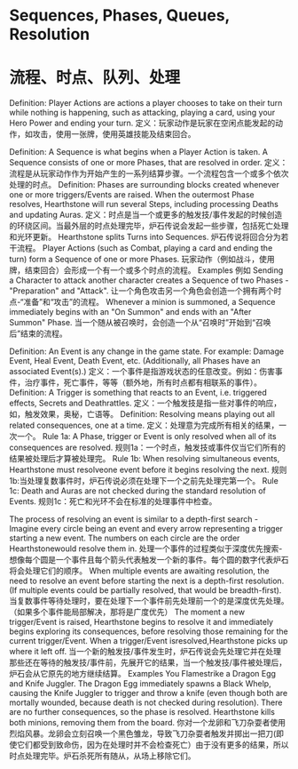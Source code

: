 Sequences, Phases, Queues, Resolution
===================
流程、时点、队列、处理
===================
Definition: Player Actions are actions a player chooses to take on their turn while nothing is happening, such as attacking, playing a card, using your Hero Power and ending your turn.
定义：玩家动作是玩家在空闲点能发起的动作，如攻击，使用一张牌，使用英雄技能及结束回合。

Definition: A Sequence is what begins when a Player Action is taken. A Sequence consists of one or more Phases, that are resolved in order.
定义：流程是从玩家动作作为开始产生的一系列结算步骤。一个流程包含一个或多个依次处理的时点。
Definition: Phases are surrounding blocks created whenever one or more triggers/Events are raised. When the outermost Phase resolves, Hearthstone will run several Steps, including processing Deaths and updating Auras.
定义：时点是当一个或更多的触发技/事件发起的时候创造的环绕区间。当最外层的时点处理完毕，炉石传说会发起一些步骤，包括死亡处理和光环更新。
Hearthstone splits Turns into Sequences.
炉石传说将回合分为若干流程。
Player Actions (such as Combat, playing a card and ending the turn) form a Sequence of one or more Phases.
玩家动作（例如战斗，使用牌，结束回合）会形成一个有一个或多个时点的流程。
Examples
例如
Sending a Character to attack another character creates a Sequence of two Phases - "Preparation" and "Attack".
让一个角色攻击另一个角色会创造一个拥有两个时点-“准备”和“攻击”的流程。
Whenever a minion is summoned, a Sequence immediately begins with an "On Summon" and ends with an "After Summon" Phase.
当一个随从被召唤时，会创造一个从“召唤时”开始到“召唤后”结束的流程。 

Definition: An Event is any change in the game state. For example: Damage Event, Heal Event, Death Event, etc. (Additionally, all Phases have an associated Event(s).)
定义：一个事件是指游戏状态的任意改变。例如：伤害事件，治疗事件，死亡事件，等等（额外地，所有时点都有相联系的事件）。
Definition: A Trigger is something that reacts to an Event, i.e. triggered effects, Secrets and Deathrattles.
定义：一个触发技是指一些对事件的响应，如，触发效果，奥秘，亡语等。
Definition: Resolving means playing out all related consequences, one at a time.
定义：处理意为完成所有相关的结果，一次一个。
Rule 1a: A Phase, trigger or Event is only resolved when all of its consequences are resolved.
规则1a：一个时点，触发技或事件仅当它们所有的结果被处理后才算被处理完。
Rule 1b: When resolving simultaneous events, Hearthstone must resolveone event before it begins resolving the next.
规则1b:当处理复数事件时，炉石传说必须在处理下一个之前先处理完第一个。
Rule 1c: Death and Auras are not checked during the standard resolution of Events.
规则1c：死亡和光环不会在标准的处理事件中检查。

 
The process of resolving an event is similar to a depth-first search - Imagine every circle being an event and every arrow representing a trigger starting a new event. The numbers on each circle are the order Hearthstonewould resolve them in.
处理一个事件的过程类似于深度优先搜索-想像每个圆是一个事件且每个箭头代表触发一个新的事件。每个圆的数字代表炉石将会处理它们的顺序。
When multiple events are awaiting resolution, the need to resolve an event before starting the next is a depth-first resolution. (If multiple events could be partially resolved, that would be breadth-first).
当复数事件等待处理时，要在处理下一个事件前先处理前一个的是深度优先处理。（如果多个事件能局部解决，那将是广度优先）
The moment a new trigger/Event is raised, Hearthstone begins to resolve it and immediately begins exploring its consequences, before resolving those remaining for the current trigger/Event. When a trigger/Event isresolved,Hearthstone picks up where it left off.
 当一个新的触发技/事件发生时，炉石传说会先处理它并在处理那些还在等待的触发技/事件前，先展开它的结果，当一个触发技/事件被处理后，炉石会从它原先的地方继续结算。
Examples
You Flamestrike a Dragon Egg and Knife Juggler. The Dragon Egg immediately spawns a Black Whelp, causing the Knife Juggler to trigger and throw a knife (even though both are mortally wounded, because death is not checked during resolution). There are no further consequences, so the phase is resolved. Hearthstone kills both minions, removing them from the board.
你对一个龙卵和飞刀杂耍者使用烈焰风暴。龙卵会立刻召唤一个黑色雏龙，导致飞刀杂耍者触发并掷出一把刀(即使它们都受到致命伤，因为在处理时并不会检查死亡）由于没有更多的结果，所以时点处理完毕。炉石杀死所有随从，从场上移除它们。
